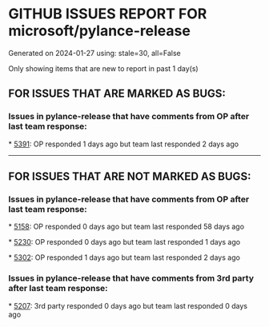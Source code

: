 
# GITHUB ISSUES REPORT FOR microsoft/pylance-release


Generated on 2024-01-27 using: stale=30, all=False


Only showing items that are new to report in past 1 day(s)


## FOR ISSUES THAT ARE MARKED AS BUGS:


### Issues in pylance-release that have comments from OP after last team response:


\* [5391](https://github.com/microsoft/pylance-release/issues/5391 "Attributes not recognized when using `converters` in `attrs` module"): OP responded 1 days ago but team last responded 2 days ago

---

## FOR ISSUES THAT ARE NOT MARKED AS BUGS:


### Issues in pylance-release that have comments from OP after last team response:


\* [5158](https://github.com/microsoft/pylance-release/issues/5158 "Add a feature to disable following symlinks when indexing repository"): OP responded 0 days ago but team last responded 58 days ago

\* [5230](https://github.com/microsoft/pylance-release/issues/5230 "Unexplained Crash in Pylance"): OP responded 0 days ago but team last responded 1 days ago

\* [5302](https://github.com/microsoft/pylance-release/issues/5302 "Repo indexing is confused"): OP responded 1 days ago but team last responded 2 days ago

### Issues in pylance-release that have comments from 3rd party after last team response:


\* [5207](https://github.com/microsoft/pylance-release/issues/5207 "Allow specifying Pyright "): 3rd party responded 0 days ago but team last responded 0 days ago
